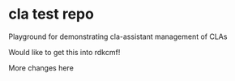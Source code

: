 # cla test repo

Playground for demonstrating cla-assistant management of CLAs

Would like to get this into rdkcmf!

More changes here

